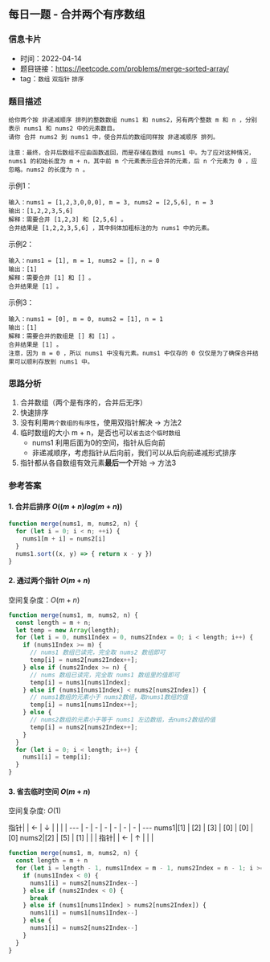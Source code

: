 ## 每日一题 - 合并两个有序数组

### 信息卡片

- 时间：2022-04-14
- 题目链接：https://leetcode.com/problems/merge-sorted-array/
- tag：`数组` `双指针` `排序`

### 题目描述

```
给你两个按 非递减顺序 排列的整数数组 nums1 和 nums2，另有两个整数 m 和 n ，分别表示 nums1 和 nums2 中的元素数目。
请你 合并 nums2 到 nums1 中，使合并后的数组同样按 非递减顺序 排列。

注意：最终，合并后数组不应由函数返回，而是存储在数组 nums1 中。为了应对这种情况，nums1 的初始长度为 m + n，其中前 m 个元素表示应合并的元素，后 n 个元素为 0 ，应忽略。nums2 的长度为 n 。
```

示例1：
```
输入：nums1 = [1,2,3,0,0,0], m = 3, nums2 = [2,5,6], n = 3
输出：[1,2,2,3,5,6]
解释：需要合并 [1,2,3] 和 [2,5,6] 。
合并结果是 [1,2,2,3,5,6] ，其中斜体加粗标注的为 nums1 中的元素。
```

示例2：
```
输入：nums1 = [1], m = 1, nums2 = [], n = 0
输出：[1]
解释：需要合并 [1] 和 [] 。
合并结果是 [1] 。
```

示例3：
```
输入：nums1 = [0], m = 0, nums2 = [1], n = 1
输出：[1]
解释：需要合并的数组是 [] 和 [1] 。
合并结果是 [1] 。
注意，因为 m = 0 ，所以 nums1 中没有元素。nums1 中仅存的 0 仅仅是为了确保合并结果可以顺利存放到 nums1 中。
```

### 思路分析

1. 合并数组（两个是有序的，合并后无序）
2. 快速排序
3. 没有利用`两个数组的有序性`，使用双指针解决 → 方法2
4. 临时数组的大小 m + n，是否也可以`省去这个临时数组`
    - nums1 利用后面为0的空间，指针从后向前
    - 非递减顺序，考虑指针从后向前，我们可以从后向前递减形式排序
5. 指针都从各自数组有效元素**最后一个**开始 → 方法3


### 参考答案

#### 1. 合并后排序 $O((m + n)log(m + n))$

```javascript {.line-numbers}
function merge(nums1, m, nums2, n) {
  for (let i = 0; i < n; ++i) {
    nums1[m + i] = nums2[i]
  }
  nums1.sort((x, y) => { return x - y })
}
```

#### 2. 通过两个指针  $O(m + n)$

空间复杂度：$O(m + n)$

```javascript {.line-numbers}
function merge(nums1, m, nums2, n) {
  const length = m + n;
  let temp = new Array(length);
  for (let i = 0, nums1Index = 0, nums2Index = 0; i < length; i++) {
    if (nums1Index >= m) {
      // nums1 数组已读完，完全取 nums2 数组即可
      temp[i] = nums2[nums2Index++];
    } else if (nums2Index >= n) {
      // nums 数组已读完，完全取 nums1 数组里的值即可
      temp[i] = nums1[nums1Index];
    } else if (nums1[nums1Index] < nums2[nums2Index]) {
      // nums1数组的元素小于 nums2数组，取nums1数组的值
      temp[i] = nums1[nums1Index++];
    } else {
      // nums2数组的元素小于等于 nums1 左边数组，去nums2数组的值
      temp[i] = nums2[nums2Index++];
    }
  }
  for (let i = 0; i < length; i++) {
    nums1[i] = temp[i];
  }
}
```

#### 3. 省去临时空间  $O(m + n)$

空间复杂度: $O(1)$

指针|  | ← | ↓ |  |  |  | 
--- | - | - | - | - | - | - | ---
nums1|[1] | [2] | [3] | [0] | [0] | [0]
nums2|[2] | [5] | [1] |  |  | 
指针|  | ← | ↑ |  |  | 

```javascript {.line-numbers}
function merge(nums1, m, nums2, n) {
  const length = m + n
  for (let i = length - 1, nums1Index = m - 1, nums2Index = n - 1; i >= 0; i--) {
    if (nums1Index < 0) {
      nums1[i] = nums2[nums2Index--]
    } else if (nums2Index < 0) {
      break
    } else if (nums1[nums1Index] > nums2[nums2Index]) {
      nums1[i] = nums1[nums1Index--]
    } else {
      nums1[i] = nums2[nums2Index--]
    }
  }
}
```